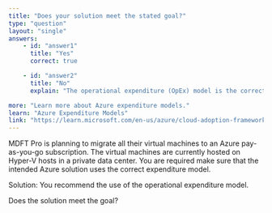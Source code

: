 ```yaml
---
title: "Does your solution meet the stated goal?"
type: "question"
layout: "single"
answers:
    - id: "answer1"
      title: "Yes"
      correct: true

    - id: "answer2"
      title: "No"
      explain: "The operational expenditure (OpEx) model is the correct model for Azure pay-as-you-go subscriptions. With OpEx, you pay for cloud resources as you use them, without any upfront costs. This aligns perfectly with the pay-as-you-go subscription model where you're billed based on your actual resource consumption."

more: "Learn more about Azure expenditure models."
learn: "Azure Expenditure Models"
link: "https://learn.microsoft.com/en-us/azure/cloud-adoption-framework/strategy/business-outcomes/fiscal-outcomes"
---
```

MDFT Pro is planning to migrate all their virtual machines to an Azure pay-as-you-go subscription. The virtual machines are currently hosted on Hyper-V hosts in a private data center. You are required make sure that the intended Azure solution uses the correct expenditure model.

Solution: You recommend the use of the operational expenditure model.

Does the solution meet the goal?



